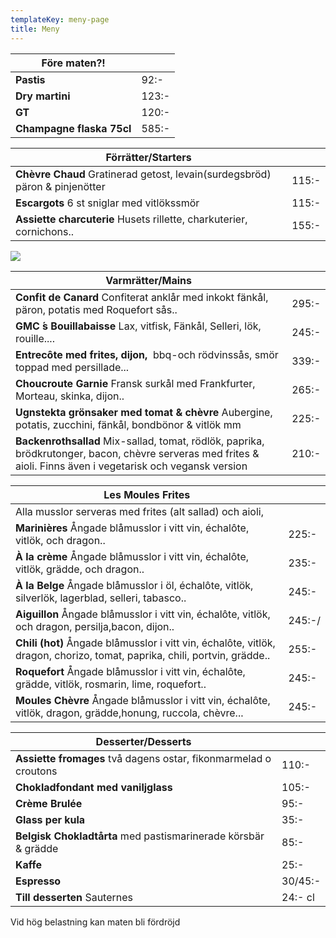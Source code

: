 ```yaml
---
templateKey: meny-page
title: Meny
---
```

| Före maten?!              |       |
| ------------------------- | ----- |
| **Pastis**                | 92:-  |
| **Dry martini**           | 123:- |
| **GT**                    | 120:- |
| **Champagne flaska 75cl** | 585:- |

| Förrätter/Starters                                                          |       |
| --------------------------------------------------------------------------- | ----- |
| **Chèvre Chaud** Gratinerad getost, levain(surdegsbröd) päron & pinjenötter | 115:- |
| **Escargots** 6 st sniglar med vitlökssmör                                  | 115:- |
| **Assiette charcuterie** Husets rillette, charkuterier, cornichons..        | 155:- |

![](/img/received_774925762861507.jpeg)

| Varmrätter/Mains                                                                                       |       |
| ------------------------------------------------------------------------------------------------------ | ----- |
| **Confit de Canard** Confiterat anklår med inkokt fänkål, päron, potatis med Roquefort sås..           | 295:- |
| **GMC ́s Bouillabaisse** Lax, vitfisk, Fänkål, Selleri, lök, rouille....                               | 245:- |
| **Entrecôte med frites, dijon,**  bbq-och rödvinssås, smör toppad med persillade...                            | 339:- | 
|**Choucroute Garnie** Fransk surkål med Frankfurter, Morteau, skinka, dijon..|265:-|
| **Ugnstekta grönsaker med tomat & chèvre**  Aubergine, potatis, zucchini, fänkål, bondbönor & vitlök mm | 225:- |
| **Backenrothsallad**  Mix-sallad, tomat, rödlök, paprika, brödkrutonger, bacon, chèvre serveras med frites & aioli. Finns även i vegetarisk och vegansk version                | 210:- |

| Les Moules Frites                                                                                                         |       |
| ------------------------------------------------------------------------------------------------------------------------- | ----- |
| Alla musslor serveras med frites (alt sallad) och aioli,                                                                 |       |
| **Marinières** Ångade blåmusslor i vitt vin, échalôte, vitlök, och dragon..                                               | 225:- |
| **À la crème**  Ångade blåmusslor i vitt vin, échalôte, vitlök, grädde, och dragon..                                      | 235:- |
| **À la Belge** Ångade blåmusslor i öl, échalôte, vitlök, silverlök, lagerblad, selleri, tabasco..                         | 245:- |
| **Aiguillon** Ångade blåmusslor i vitt vin, échalôte, vitlök, och dragon, persilja,bacon, dijon..                         | 245:-/ |
| **Chili (hot)** Ångade blåmusslor i vitt vin, échalôte, vitlök, dragon, chorizo, tomat, paprika, chili, portvin, grädde.. | 255:- |
| **Roquefort** Ångade blåmusslor i vitt vin, échalôte, grädde, vitlök, rosmarin, lime, roquefort..                         | 245:- |
| **Moules Chèvre** Ångade blåmusslor i vitt vin, échalôte, vitlök, dragon, grädde,honung, ruccola, chèvre...                               | 245:- |


| Desserter/Desserts                                              |         |
| --------------------------------------------------------------- | ------- |
| **Assiette fromages** två dagens ostar, fikonmarmelad o croutons |110:-    |
| **Chokladfondant med vaniljglass**                              | 105:-   |
| **Crème Brulée**                                                | 95:-    |
| **Glass per kula**                                     | 35:-    |
| **Belgisk Chokladtårta** med pastismarinerade körsbär & grädde  | 85:-    |
| **Kaffe**                                                       | 25:-    |
| **Espresso**                                                    | 30/45:- |
| **Till desserten** Sauternes                                    | 24:- cl |

Vid hög belastning kan maten bli fördröjd
